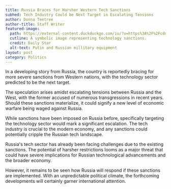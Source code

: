 ```yaml
---
title: Russia Braces for Harsher Western Tech Sanctions
subhed: Tech Industry Could be Next Target in Escalating Tensions
author: Donna Teetree
author-title: Staff Writer
featured-image: 
  path: https://external-content.duckduckgo.com/iu/?u=https%3A%2F%2Fcdn.images.dailystar.co.uk%2Fdynamic%2F1%2Fphotos%2F754000%2F620x%2Flkjhgfd-567434.jpg&f=1&nofb=1&ipt=e8583b51c2854808c2070a8b3bb6a406bc88dcf2816b0f9ac523c4f56be0c891&ipo=images
  cutline: A symbolic image representing technology sanctions.
  credit: Daily Star
  alt-text: Putin and Russian millitary equipment
layout: post
category: Politics
---
```


In a developing story from Russia, the country is reportedly bracing for more severe sanctions from Western nations, with the technology sector predicted to be the next target.

The speculation arises amidst escalating tensions between Russia and the West, with the former accused of numerous transgressions in recent years. Should these sanctions materialize, it could signify a new level of economic warfare being waged against Russia.

While sanctions have been imposed on Russia before, specifically targeting the technology sector would mark a significant escalation. The tech industry is crucial to the modern economy, and any sanctions could potentially cripple the Russian tech landscape.

Russia's tech sector has already been facing challenges due to the existing sanctions. The potential of harsher restrictions looms as a major threat that could have severe implications for Russian technological advancements and the broader economy.

However, it remains to be seen how Russia will respond if these sanctions are implemented. With an unpredictable political climate, the forthcoming developments will certainly garner international attention.

